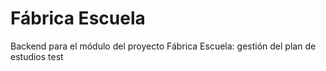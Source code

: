# Fábrica Escuela
Backend para el módulo del proyecto Fábrica Escuela: gestión del plan de estudios
test
